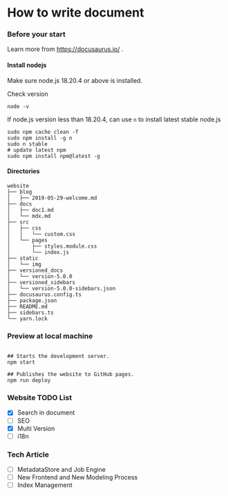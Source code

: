 # How to write document

### Before your start
Learn more from https://docusaurus.io/ .

#### Install nodejs
Make sure node.js 18.20.4 or above is installed.

Check version
```shell
node -v
```

If node.js version less than 18.20.4, can use `n` to install latest stable node.js
```shell
sudo npm cache clean -f
sudo npm install -g n
sudo n stable
# update latest npm
sudo npm install npm@latest -g
```

#### Directories
```text
website
├── blog 
│   ├── 2019-05-29-welcome.md
├── docs 
│   ├── doc1.md
│   └── mdx.md
├── src 
│   ├── css 
│   │   └── custom.css
│   └── pages 
│       ├── styles.module.css
│       └── index.js
├── static 
│   └── img
├── versioned_docs
│   └── version-5.0.0
├── versioned_sidebars
│   └── version-5.0.0-sidebars.json
├── docusaurus.config.ts 
├── package.json 
├── README.md
├── sidebars.ts
└── yarn.lock
```



### Preview at local machine

```shell

## Starts the development server.
npm start

## Publishes the website to GitHub pages.
npm run deploy
```

### Website TODO List

- [x] Search in document
- [ ] SEO
- [x] Multi Version
- [ ] i18n

### Tech Article
- [ ] MetadataStore and Job Engine
- [ ] New Frontend and New Modeling Process
- [ ] Index Management
